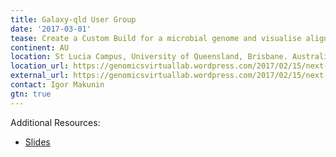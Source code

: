 ```yaml
---
title: Galaxy-qld User Group
date: '2017-03-01'
tease: Create a Custom Build for a microbial genome and visualise aligned reads in Trackster
continent: AU
location: St Lucia Campus, University of Queensland, Brisbane. Australia
location_url: https://genomicsvirtuallab.wordpress.com/2017/02/15/next-meeting-of-galaxy-qld-users-is-on-march-1/
external_url: https://genomicsvirtuallab.wordpress.com/2017/02/15/next-meeting-of-galaxy-qld-users-is-on-march-1/
contact: Igor Makunin
gtn: true
---
```

Additional Resources:

- [Slides](https://dl.dropboxusercontent.com/u/44487329/170301_meetup_custom_genomes.pdf)
